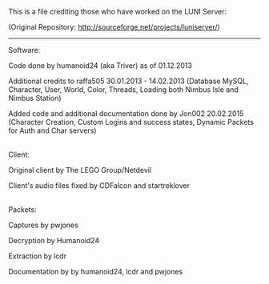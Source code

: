This is a file crediting those who have worked on the LUNI Server:

(Original Repository: http://sourceforge.net/projects/luniserver/)

----------------------------------------------------------------------------------------------------------------------

Software:

Code done by humanoid24 (aka Triver) as of 01.12.2013

Additional credits to raffa505 30.01.2013 - 14.02.2013 (Database MySQL, Character, User, World, Color, Threads, Loading both Nimbus Isle and Nimbus Station)

Added code and additional documentation done by Jon002 20.02.2015 (Character Creation, Custom Logins and success states, Dynamic Packets for Auth and Char servers)

<br>
Client:

Original client by The LEGO Group/Netdevil<br>

Client's audio files fixed by CDFalcon and startreklover

<br>
Packets:

Captures by pwjones

Decryption by Humanoid24

Extraction by lcdr

Documentation by by humanoid24, lcdr and pwjones
